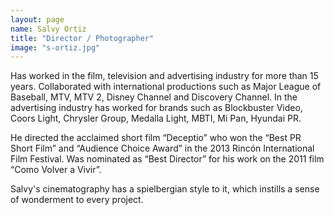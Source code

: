 ```yaml
---
layout: page
name: Salvy Ortiz
title: "Director / Photographer"
image: "s-ortiz.jpg"
---
```

Has worked in the film, television and advertising industry for more than 15 years. Collaborated with international productions such as Major League of Baseball, MTV, MTV 2, Disney Channel and Discovery Channel. In the advertising industry has worked for brands such as Blockbuster Video, Coors Light, Chrysler Group, Medalla Light, MBTI, Mi Pan, Hyundai PR.

He directed the acclaimed short film “Deceptio” who won the “Best PR Short Film” and “Audience Choice Award” in the 2013 Rincón International Film Festival. Was nominated as “Best Director” for his work on the 2011 film “Como Volver a Vivir”.

Salvy's cinematography has a spielbergian style to it, which instills a sense of wonderment to every project.